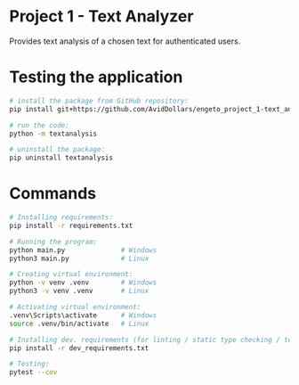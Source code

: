 # Project 1 - Text Analyzer
Provides text analysis of a chosen text for authenticated users.

# Testing the application
```sh
# install the package from GitHub repository:
pip install git+https://github.com/AvidDollars/engeto_project_1-text_analyzer.git@text-analysis

# run the code:
python -m textanalysis

# uninstall the package:
pip uninstall textanalysis
```

# Commands
```sh
# Installing requirements:
pip install -r requirements.txt

# Running the program:
python main.py              # Windows
python3 main.py             # Linux

# Creating virtual environment:
python -v venv .venv        # Windows
python3 -v venv .venv       # Linux

# Activating virtual environment:
.venv\Scripts\activate      # Windows
source .venv/bin/activate   # Linux

# Installing dev. requirements (for linting / static type checking / testing):
pip install -r dev_requirements.txt

# Testing:
pytest --cov
```

